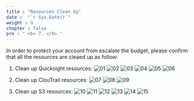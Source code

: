 ```yaml
---
title : "Resources Clean Up"
date :  "`r Sys.Date()`" 
weight : 9
chapter : false
pre : " <b> 7. </b> "
---
```


In order to protect your account from escalate the budget, please confirm that all the resources are cleaed up as follow:
1. Clean up Quicksight resources:
![01](/images/9-clean-up/01.png)
![02](/images/9-clean-up/02.png)
![03](/images/9-clean-up/03.png)
![04](/images/9-clean-up/04.png)
![05](/images/9-clean-up/05.png)
![06](/images/9-clean-up/06.png)

2. Clean up ClouTrail resources:
![07](/images/9-clean-up/07.png)
![08](/images/9-clean-up/08.png)
![09](/images/9-clean-up/09.png)

3. Clean up S3 resources:
![10](/images/9-clean-up/10.png)
![11](/images/9-clean-up/11.png)
![12](/images/9-clean-up/12.png)
![13](/images/9-clean-up/13.png)
![14](/images/9-clean-up/14.png)
![15](/images/9-clean-up/15.png)
